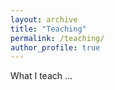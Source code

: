 ```yaml
---
layout: archive
title: "Teaching"
permalink: /teaching/
author_profile: true
---
```


What I teach ...
